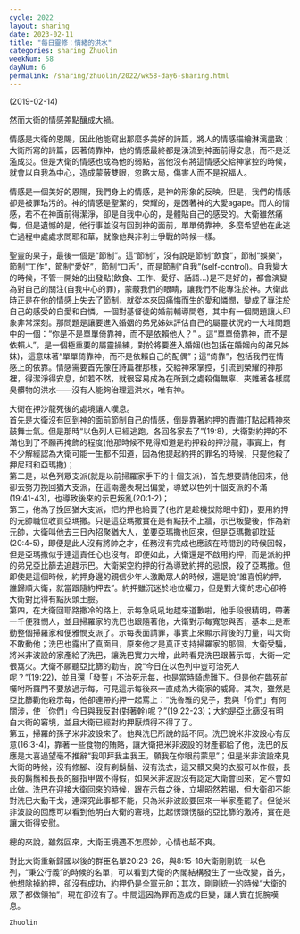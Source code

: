 ```yaml
---
cycle: 2022
layout: sharing
date: 2023-02-11
title: "每日靈修：情緒的洪水"
categories: sharing Zhuolin
weekNum: 58
dayNum: 6
permalink: /sharing/zhuolin/2022/wk58-day6-sharing.html
---
```

(2019-02-14)

然而大衛的情感差點釀成大禍。  

情感是大衛的恩賜，因此他能寫出那麼多美好的詩篇，將人的情感描繪淋漓盡致；大衛所寫的詩篇，因著倚靠神，他的情感最終都是湧流到神面前得安息，而不是泛濫成災。但是大衛的情感也成為他的弱點，當他沒有將這情感交給神掌控的時候，就會以自我為中心，造成蒙蔽雙眼，忽略大局，傷害人而不是祝福人。  

情感是一個美好的恩賜，我們身上的情感，是神的形象的反映。但是，我們的情感卻是被罪玷污的。神的情感是聖潔的，榮耀的，是因著神的大愛agape。而人的情感，若不在神面前得潔淨，卻是自我中心的，是體貼自己的感受的。大衛雖然痛悔，但是遺憾的是，他行事並沒有回到神的面前，單單倚靠神。多麼希望他在此逃亡過程中處處求問耶和華，就像他與非利士爭戰的時候一樣。  

聖靈的果子，最後一個是“節制”。這“節制”，沒有說是節制“飲食”，節制“娛樂”，節制“工作”，節制“愛好”，節制“口舌”，而是節制“自我”(self-control)。自我變大的時候，不管一開始的出發點(飲食、工作、愛好、話語...)是不是好的，都會演變為對自己的關注(自我中心的罪)，蒙蔽我們的眼睛，讓我們不能專注於神。大衛此時正是在他的情感上失去了節制，就從本來因痛悔而生的愛和憐憫，變成了專注於自己的感受的自愛和自憐。一個對基督徒的婚前輔導問卷，其中有一個問題讓人印象非常深刻。那問題是讓要進入婚姻的弟兄姊妹評估自己的屬靈狀況的一大堆問題中的一個：“你是不是單單倚靠神，而不是依賴他人？” 。這“單單倚靠神，而不是依賴人”，是一個極重要的屬靈操練，對於將要進入婚姻(也包括在婚姻內的弟兄姊妹)，這意味著“單單倚靠神，而不是依賴自己的配偶”；這“倚靠”，包括我們在情感上的依靠。情感需要首先像在詩篇裡那樣，交給神來掌控，引流到榮耀的神那裡，得潔淨得安息，如若不然，就很容易成為在所到之處殺傷無辜、夾雜著各樣腐臭髒物的洪水——沒有人能夠治理這洪水，唯有神。  

大衛在押沙龍死後的處境讓人嘆息。    
首先是大衛沒有回到神的面前節制自己的情感，倒是靠著約押的責備打點起精神來鼓舞士氣。但是那時“以色列人已經逃跑，各回各家去了”(19:8)，大衛對約押的不滿也到了不願再掩飾的程度(他那時候不見得知道是約押殺的押沙龍，事實上，有不少解經認為大衛可能一生都不知道，因為他提起約押的罪名的時候，只提他殺了押尼珥和亞瑪撒)；    
第二是，以色列眾支派(就是以前掃羅家手下的十個支派)，首先想要請他回來，他卻去努力挽回猶大支派，在這兩邊表現出偏愛，導致以色列十個支派的不滿(19:41-43)，也導致後來的示巴叛亂(20:1-2)；    
第三，他為了挽回猶大支派，把約押也給賣了(也許是趁機拔除眼中釘)，要用約押的元帥職位收買亞瑪撒。只是這亞瑪撒實在是有點扶不上牆，示巴叛變後，作為新元帥，大衛叫他去三日內招聚猶大人，並要亞瑪撒也回來，但是亞瑪撒卻耽延(20:4-5)，即便是此人沒有將帥之才，任務沒有完成也應該在時間到的時候回報，但是亞瑪撒似乎連這責任心也沒有。即便如此，大衛還是不啟用約押，而是派約押的弟兄亞比篩去追趕示巴。大衛架空約押的行為導致約押的忌恨，殺了亞瑪撒。但即使是這個時候，約押身邊的親信少年人激勵眾人的時候，還是說“誰喜悅約押，誰歸順大衛，就當跟隨約押去”。約押雖沉迷於地位權力，但是對大衛的忠心卻將大衛對比得有點灰頭土臉。    
第四，在大衛回耶路撒冷的路上，示每急吼吼地趕來道歉啦，他手段很精明，帶著一千便雅憫人，並且掃羅家的洗巴也跟隨著他，大衛對示每寬恕與否，基本上是牽動整個掃羅家和便雅憫支派了。示每表面請罪，事實上來顯示背後的力量，叫大衛不敢動他；洗巴也露出了真面目，原來他才是真正支持掃羅家的那個，大衛受騙，將米非波設的家產給了洗巴，讓洗巴實力大增，此時看見洗巴跟著示每，大衛一定很窩火。大衛不願聽亞比篩的勸告，說“今日在以色列中豈可治死人呢？”(19:22)，並且還「發誓」不治死示每，也是當時騎虎難下。但是他在臨死前囑咐所羅門不要放過示每，可見這示每後來一直成為大衛家的威脅。其次，雖然是亞比篩勸他殺示每，他卻連帶約押一起罵上：“洗魯雅的兒子，我與「你們」有何關涉，使「你們」今日與我反對(對著幹)呢？”(19:22-23)；大約是亞比篩沒有明白大衛的窘境，並且大衛已經對約押厭煩得不得了了。    
第五，掃羅的孫子米非波設來了。他與洗巴所說的話不同。洗巴說米非波設心有反意(16:3-4)，靠著一些食物的賄賂，讓大衛把米非波設的財產都給了他，洗巴的反應是大喜過望毫不推辭“我叩拜我主我王，願我在你眼前蒙恩”；但是米非波設來見大衛的時候，沒有修腳、沒有剃鬍鬚、沒有洗衣，這又髒又臭的衣服可以作假，長長的鬍鬚和長長的腳指甲做不得假，如果米非波設沒有認定大衛會回來，定不會如此做。洗巴在迎接大衛回來的時候，跟在示每之後，立場昭然若揭，但大衛卻不能對洗巴大動干戈，連深究此事都不能，只為米非波設要回來一半家產罷了。但從米非波設的回應可以看到他明白大衛的窘境，比起愣頭愣腦的亞比篩的激將，實在是讓大衛得安慰。  

總的來說，雖然回來，大衛王境遇不怎麼妙，心情也超不爽。  

對比大衛重新歸國以後的群臣名單20:23-26，與8:15-18大衛剛剛統一以色列，“秉公行義”的時候的名單，可以看到大衛的內閣結構發生了一些改變，首先，他想除掉約押，卻沒有成功，約押仍是全軍元帥；其次，剛剛統一的時候“大衛的眾子都做領袖”，現在卻沒有了。中間這因為罪而造成的巨變，讓人實在扼腕嘆息。  

`Zhuolin`  
